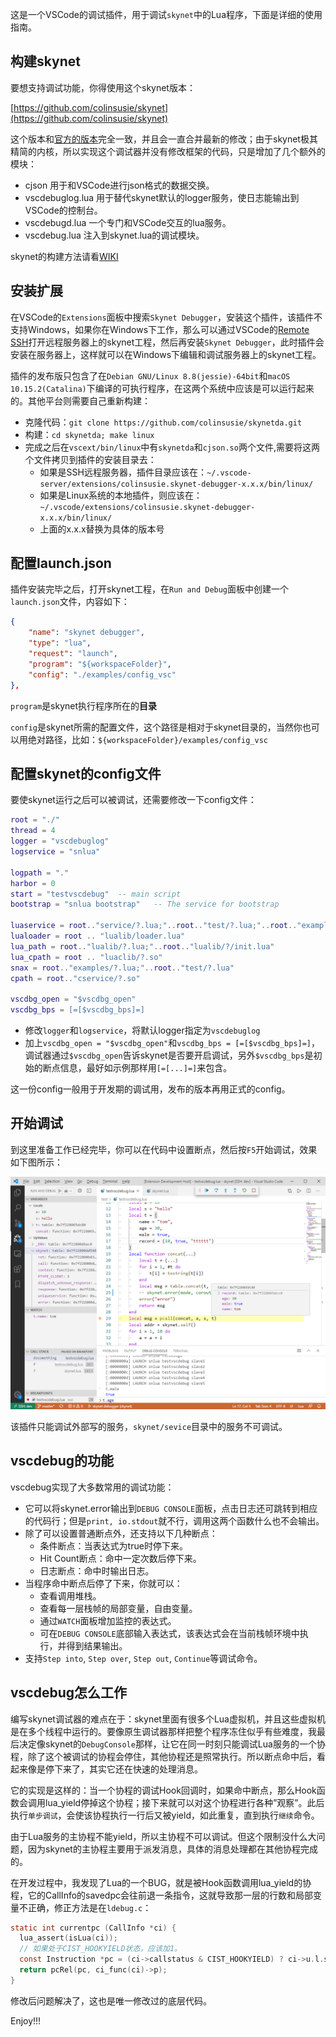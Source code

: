 这是一个VSCode的调试插件，用于调试`skynet`中的Lua程序，下面是详细的使用指南。

## 构建skynet

要想支持调试功能，你得使用这个skynet版本：

[https://github.com/colinsusie/skynet](https://github.com/colinsusie/skynet)

这个版本和[官方的版本](https://github.com/cloudwu/skynet)完全一致，并且会一直合并最新的修改；由于skynet极其精简的内核，所以实现这个调试器并没有修改框架的代码，只是增加了几个额外的模块：

- cjson 用于和VSCode进行json格式的数据交换。
- vscdebuglog.lua 用于替代skynet默认的logger服务，使日志能输出到VSCode的控制台。
- vscdebugd.lua 一个专门和VSCode交互的lua服务。
- vscdebug.lua 注入到skynet.lua的调试模块。

skynet的构建方法请看[WIKI](https://github.com/cloudwu/skynet/wiki/Build)

## 安装扩展

在VSCode的`Extensions`面板中搜索`Skynet Debugger`，安装这个插件，该插件不支持Windows，如果你在Windows下工作，那么可以通过VSCode的[Remote SSH](https://code.visualstudio.com/docs/remote/ssh)打开远程服务器上的skynet工程，然后再安装`Skynet Debugger`，此时插件会安装在服务器上，这样就可以在Windows下编辑和调试服务器上的skynet工程。

插件的发布版只包含了在`Debian GNU/Linux 8.8(jessie)-64bit`和`macOS 10.15.2(Catalina)`下编译的可执行程序，在这两个系统中应该是可以运行起来的。其他平台则需要自己重新构建：

- 克隆代码：`git clone https://github.com/colinsusie/skynetda.git`
- 构建：`cd skynetda; make linux`
- 完成之后在`vscext/bin/linux`中有`skynetda`和`cjson.so`两个文件,需要将这两个文件拷贝到插件的安装目录去：
    - 如果是SSH远程服务器，插件目录应该在：`~/.vscode-server/extensions/colinsusie.skynet-debugger-x.x.x/bin/linux/`
    - 如果是Linux系统的本地插件，则应该在：`~/.vscode/extensions/colinsusie.skynet-debugger-x.x.x/bin/linux/`
    - 上面的x.x.x替换为具体的版本号

## 配置launch.json

插件安装完毕之后，打开skynet工程，在`Run and Debug`面板中创建一个`launch.json`文件，内容如下：

```json
{
	"name": "skynet debugger",
	"type": "lua",
	"request": "launch",
	"program": "${workspaceFolder}",
	"config": "./examples/config_vsc"
},
```

`program`是skynet执行程序所在的**目录**

`config`是skynet所需的配置文件，这个路径是相对于skynet目录的，当然你也可以用绝对路径，比如：`${workspaceFolder}/examples/config_vsc`

## 配置skynet的config文件

要使skynet运行之后可以被调试，还需要修改一下config文件：

```lua
root = "./"
thread = 4
logger = "vscdebuglog"
logservice = "snlua"

logpath = "."
harbor = 0
start = "testvscdebug"	-- main script
bootstrap = "snlua bootstrap"	-- The service for bootstrap

luaservice = root.."service/?.lua;"..root.."test/?.lua;"..root.."examples/?.lua;"..root.."test/?/init.lua"
lualoader = root .. "lualib/loader.lua"
lua_path = root.."lualib/?.lua;"..root.."lualib/?/init.lua"
lua_cpath = root .. "luaclib/?.so"
snax = root.."examples/?.lua;"..root.."test/?.lua"
cpath = root.."cservice/?.so"

vscdbg_open = "$vscdbg_open"
vscdbg_bps = [=[$vscdbg_bps]=]
```

- 修改`logger`和`logservice`，将默认logger指定为`vscdebuglog`
- 加上`vscdbg_open = "$vscdbg_open"`和`vscdbg_bps = [=[$vscdbg_bps]=]`，调试器通过`$vscdbg_open`告诉skynet是否要开启调试，另外`$vscdbg_bps`是初始的断点信息，最好如示例那样用`[=[...]=]`来包含。

这一份config一般用于开发期的调试用，发布的版本再用正式的config。

## 开始调试

到这里准备工作已经完毕，你可以在代码中设置断点，然后按`F5`开始调试，效果如下图所示：

![sn1.png](vscext/images/sn1.png)

该插件只能调试外部写的服务，`skynet/sevice`目录中的服务不可调试。

## vscdebug的功能

vscdebug实现了大多数常用的调试功能：

- 它可以将skynet.error输出到`DEBUG CONSOLE`面板，点击日志还可跳转到相应的代码行；但是`print, io.stdout`就不行，调用这两个函数什么也不会输出。
- 除了可以设置普通断点外，还支持以下几种断点：
    - 条件断点：当表达式为true时停下来。
    - Hit Count断点：命中一定次数后停下来。
    - 日志断点：命中时输出日志。
- 当程序命中断点后停了下来，你就可以：
    - 查看调用堆栈。
    - 查看每一层栈帧的局部变量，自由变量。
    - 通过`WATCH`面板增加监控的表达式。
    - 可在`DEBUG CONSOLE`底部输入表达式，该表达式会在当前栈帧环境中执行，并得到结果输出。
- 支持`Step into`, `Step over`, `Step out`, `Continue`等调试命令。

## vscdebug怎么工作

编写skynet调试器的难点在于：skynet里面有很多个Lua虚拟机，并且这些虚拟机是在多个线程中运行的。要像原生调试器那样把整个程序冻住似乎有些难度，我最后决定像skynet的`DebugConsole`那样，让它在同一时刻只能调试Lua服务的一个协程，除了这个被调试的协程会停住，其他协程还是照常执行。所以断点命中后，看起来像是停下来了，其实它还在快速的处理消息。

它的实现是这样的：当一个协程的调试Hook回调时，如果命中断点，那么Hook函数会调用lua_yield停掉这个协程；接下来就可以对这个协程进行各种”观察”。此后执行`单步调试`，会使该协程执行一行后又被yield，如此重复，直到执行`继续`命令。

由于Lua服务的主协程不能yield，所以主协程不可以调试。但这个限制没什么大问题，因为skynet的主协程主要用于派发消息，具体的消息处理都在其他协程完成的。

在开发过程中，我发现了Lua的一个BUG，就是被Hook函数调用lua_yield的协程，它的CallInfo的savedpc会往前退一条指令，这就导致那一层的行数和局部变量不正确，修正方法是在`ldebug.c`：

```c
static int currentpc (CallInfo *ci) {
  lua_assert(isLua(ci));
  // 如果处于CIST_HOOKYIELD状态，应该加1。
  const Instruction *pc = (ci->callstatus & CIST_HOOKYIELD) ? ci->u.l.savedpc + 1 : ci->u.l.savedpc;
  return pcRel(pc, ci_func(ci)->p);
}
```

修改后问题解决了，这也是唯一修改过的底层代码。

Enjoy!!!